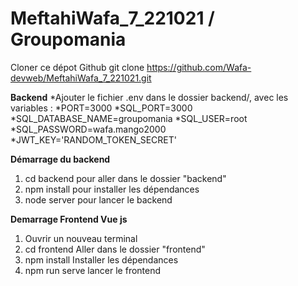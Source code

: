# MeftahiWafa_7_221021 / Groupomania

Cloner ce dépot Github
git clone https://github.com/Wafa-devweb/MeftahiWafa_7_221021.git


**Backend**
*Ajouter le fichier .env dans le dossier backend/, avec les variables :
*PORT=3000 
*SQL_PORT=3000 
*SQL_DATABASE_NAME=groupomania 
*SQL_USER=root 
*SQL_PASSWORD=wafa.mango2000 
*JWT_KEY='RANDOM_TOKEN_SECRET' 

**Démarrage du backend**
1. cd backend pour aller dans le dossier "backend"
2. npm install pour installer les dépendances
3. node server pour lancer le backend

**Demarrage Frontend Vue js**
1. Ouvrir un nouveau terminal
2. cd frontend  Aller dans le dossier "frontend"
3. npm install Installer les dépendances
4. npm run serve lancer le frontend 
